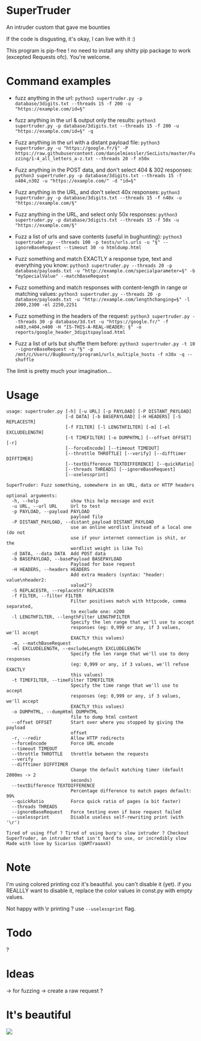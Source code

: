 # SuperTruder
An intruder custom that gave me bounties

If the code is disgusting, it's okay, I can live with it :)

This program is pip-free ! no need to install any shitty pip package to work (excepted Requests ofc). You're welcome.

# Command examples

- fuzz anything in the url:
`python3 supertruder.py -p database/3digits.txt --threads 15 -f 200 -u "https://example.com/id=§" `

- fuzz anything in the url & output only the results:
`python3 supertruder.py -p database/3digits.txt --threads 15 -f 200 -u "https://example.com/id=§" -q `

- Fuzz anything in the url with a distant payload file:
`python3 supertruder.py -u "https://google.fr/§" -P https://raw.githubusercontent.com/danielmiessler/SecLists/master/Fuzzing/1-4_all_letters_a-z.txt --threads 20 -f n50x`

- Fuzz anything in the POST data, and don't select 404 & 302 responses:
`python3 supertruder.py -p database/3digits.txt --threads 15 -f n404,n302 -u "https://example.com/" -d "id=§"`

- Fuzz anything in the URL, and don't select 40x responses:
`python3 supertruder.py -p database/3digits.txt --threads 15 -f n40x -u "https://example.com/§" `

- Fuzz anything in the URL, and select only 50x responses:
`python3 supertruder.py -p database/3digits.txt --threads 15 -f 50x -u "https://example.com/§" `

- Fuzz a list of urls and save contents (useful in bughunting):
`python3 supertruder.py --threads 100 -p tests/urls.urls -u "§" --ignoreBaseRequest --timeout 30 -o htmldump.html`

- Fuzz something and match EXACTLY a response type, text and everything you know:
`python3 supertruder.py --threads 20 -p database/payloads.txt -u "http://example.com/specialparameter=§" -b "mySpecialValue" --matchBaseRequest`

- Fuzz something and match responses with content-length in range or matching values:
`python3 supertruder.py --threads 20 -p database/payloads.txt -u "http://example.com/lengthchanging=§" -l 2000,2300 -el 2250,2251`

- Fuzz something in the headers of the request:
`python3 supertruder.py --threads 30 -p database/3d.txt -u "https://google.fr/" -f n403,n404,n400 -H "IS-THIS-A-REAL-HEADER: §" -o reports/google_header_3digitspayload.html`

- Fuzz a list of urls but shuffle them before:
`python3 supertruder.py -t 10 --ignoreBaseRequest -u "§" -p /mnt/c/Users//BugBounty/program1/urls_multiple_hosts -f n30x -q --shuffle`

The limit is pretty much your imagination...

# Usage
```
usage: supertruder.py [-h] [-u URL] [-p PAYLOAD] [-P DISTANT_PAYLOAD]
                      [-d DATA] [-b BASEPAYLOAD] [-H HEADERS] [-S REPLACESTR]
                      [-f FILTER] [-l LENGTHFILTER] [-m] [-el EXCLUDELENGTH]
                      [-t TIMEFILTER] [-o DUMPHTML] [--offset OFFSET] [-r]
                      [--forceEncode] [--timeout TIMEOUT]
                      [--throttle THROTTLE] [--verify] [--difftimer DIFFTIMER]
                      [--textDifference TEXTDIFFERENCE] [--quickRatio]
                      [--threads THREADS] [--ignoreBaseRequest]
                      [--uselessprint]

SuperTruder: Fuzz something, somewhere in an URL, data or HTTP headers

optional arguments:
  -h, --help            show this help message and exit
  -u URL, --url URL     Url to test
  -p PAYLOAD, --payload PAYLOAD
                        payload file
  -P DISTANT_PAYLOAD, --distant_payload DISTANT_PAYLOAD
                        use an online wordlist instead of a local one (do not
                        use if your internet connection is shit, or the
                        wordlist weight is like To)
  -d DATA, --data DATA  Add POST data
  -b BASEPAYLOAD, --basePayload BASEPAYLOAD
                        Payload for base request
  -H HEADERS, --headers HEADERS
                        Add extra Headers (syntax: "header: value\nheader2:
                        value2")
  -S REPLACESTR, --replaceStr REPLACESTR
  -f FILTER, --filter FILTER
                        Filter positives match with httpcode, comma separated,
                        to exclude one: n200
  -l LENGTHFILTER, --lengthFilter LENGTHFILTER
                        Specify the len range that we'll use to accept
                        responses (eg: 0,999 or any, if 3 values, we'll accept
                        EXACTLY this values)
  -m, --matchBaseRequest
  -el EXCLUDELENGTH, --excludeLength EXCLUDELENGTH
                        Specify the len range that we'll use to deny responses
                        (eg: 0,999 or any, if 3 values, we'll refuse EXACTLY
                        this values)
  -t TIMEFILTER, --timeFilter TIMEFILTER
                        Specify the time range that we'll use to accept
                        responses (eg: 0,999 or any, if 3 values, we'll accept
                        EXACTLY this values)
  -o DUMPHTML, --dumpHtml DUMPHTML
                        file to dump html content
  --offset OFFSET       Start over where you stopped by giving the payload
                        offset
  -r, --redir           Allow HTTP redirects
  --forceEncode         Force URL encode
  --timeout TIMEOUT
  --throttle THROTTLE   throttle between the requests
  --verify
  --difftimer DIFFTIMER
                        Change the default matching timer (default 2000ms -> 2
                        seconds)
  --textDifference TEXTDIFFERENCE
                        Percentage difference to match pages default: 99%
  --quickRatio          Force quick ratio of pages (a bit faster)
  --threads THREADS
  --ignoreBaseRequest   Force testing even if base request failed
  --uselessprint        Disable useless self-rewriting print (with '\r')

Tired of using ffuf ? Tired of using burp's slow intruder ? Checkout SuperTruder, an intruder that isn't hard to use, or incredibly slow Made with love by Sicarius (@AMTraaaxX)
```

# Note
I'm using colored printing coz it's beautiful. you can't disable it (yet).
if you REALLLY want to disable it, replace the color values in const.py with empty values.

Not happy with \r printing ? use `--uselessprint` flag.

# Todo
?

# Ideas
-> for fuzzing -> create a raw request ?

# It's beautiful

<a href="https://asciinema.org/a/NxUbbjcZI4uCE2Y8ch2Ecw3s8"><img src="./images/asciinema.gif"/></a>
